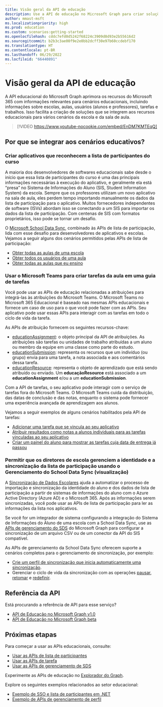 ```yaml
---
title: Visão geral da API de educação
description: Use a API de educação no Microsoft Graph para criar soluções que se integram aos recursos educacionais dos cenários de sala de aula, como listas de participantes e atribuições.
author: mmast-msft
ms.localizationpriority: high
ms.prod: education
ms.custom: scenarios:getting-started
ms.openlocfilehash: cddc7efd0d5242f68224c3909d0d93e2b55616d2
ms.sourcegitcommit: b2b3c3ae00f9e2e0bb2dcff30e97b60ccdebf170
ms.translationtype: HT
ms.contentlocale: pt-BR
ms.lasthandoff: 06/29/2022
ms.locfileid: "66440891"
---
```

# <a name="education-api-overview"></a>Visão geral da API de educação

A API educacional do Microsoft Graph aprimora os recursos do Microsoft 365 com informações relevantes para cenários educacionais, incluindo informações sobre escolas, aulas, usuários (alunos e professores), tarefas e trabalhos. Isso facilita a criação de soluções que se integrem aos recursos educacionais para vários cenários da escola e da sala de aula.

> [!VIDEO https://www.youtube-nocookie.com/embed/EnDM7KMTEqQ]

## <a name="why-integrate-with-education-scenarios"></a>Por que se integrar aos cenários educativos?

### <a name="build-applications-that-are-aware-of-class-roster"></a>Criar aplicativos que reconhecem a lista de participantes do curso

A maioria dos desenvolvedores de softwares educacionais sabe desde o início que essa lista de participantes do curso é uma das principais informações necessárias à execução do aplicativo, e geralmente ela está “presa” no Sistema de Informações do Aluno (SIS, Student Information System) da escola. Sempre que os professores utilizam um novo aplicativo na sala de aula, eles perdem tempo importando manualmente os dados da lista de participação para o aplicativo. Muitos fornecedores independentes de software (ISVs) abordam isso se conectando a um SIS para importar os dados da lista de participação. Com centenas de SIS com formatos proprietários, isso pode se tornar um desafio.

O [Microsoft School Data Sync](https://sds.microsoft.com/), combinado às APIs de lista de participação, lida com esse desafio para desenvolvedores de aplicativos e escolas. Vejamos a seguir alguns dos cenários permitidos pelas APIs de lista de participação:

- [Obter todas as aulas de uma escola](/graph/api/educationschool-list-classes)
- [Obter todos os usuários de uma aula](/graph/api/educationclass-list-members)
- [Obter todas as aulas que eu ensino](/graph/api/educationuser-list-classes)


### <a name="use-microsoft-teams-to-create-class-assignments-in-an-assignments-tab"></a>Usar o Microsoft Teams para criar tarefas da aula em uma guia de tarefas

Você pode usar as APIs de educação relacionadas a atribuições para integrá-las às atribuições do Microsoft Teams. O Microsoft Teams no Microsoft 365 Educacional é baseado nas mesmas APIs educacionais e fornece um caso de uso para o que você pode fazer com as APIs. Seu aplicativo pode usar essas APIs para interagir com as tarefas em todo o ciclo de vida da tarefa.

As APIs de atribuição fornecem os seguintes recursos-chave:

- [educationAssignment](/graph/api/resources/educationassignment): o objeto principal da API de atribuições. As atribuições são tarefas ou unidades de trabalho atribuídas a um aluno ou membro da equipe em uma classe como parte do estudo.
- [educationSubmission](/graph/api/resources/educationsubmission): representa os recursos que um indivíduo (ou grupo) envia para uma tarefa, a nota associada e aos comentários dessa tarefa.
- [educationResource](/graph/api/resources/educationresource): representa o objeto de aprendizado que está sendo atribuído ou enviado. Um **educaçãoResource** está associado a um **educationAssignment** e/ou a um **educationSubmission**.

Com a API de tarefas, o seu aplicativo pode interagir com o serviço de tarefas fora do Microsoft Teams. O Microsoft Teams cuida da distribuição, das datas de conclusão e das notas, enquanto o sistema pode fornecer uma experiência avançada de aprendizagem aos alunos.

Vejamos a seguir exemplos de alguns cenários habilitados pela API de tarefas:

- [Adicionar uma tarefa que se vincula ao seu aplicativo](/graph/api/educationclass-post-assignments) 
- [Atribuir resultados como notas a alunos individuais para as tarefas vinculadas ao seu aplicativo](/graph/api/educationoutcome-update)
- [Criar um painel do aluno para mostrar as tarefas cuja data de entrega já passou](/graph/api/educationclass-list-assignments)

### <a name="enable-school-admins-to-manage-identity-and-roster-sync-using-school-data-sync-management-preview"></a>Permitir que os diretores de escola gerenciem a identidade e a sincronização da lista de participação usando o Gerenciamento do School Data Sync (visualização)

A [Sincronização de Dados Escolares](https://sds.microsoft.com/) ajuda a automatizar o processo de importação e sincronização da identidade do aluno e dos dados de lista de participação a partir de sistemas de informações do aluno com o Azure Active Directory (Azure AD) e o Microsoft 365. Após as informações serem sincronizadas, você pode usar as APIs de lista de participação para ler as informações da lista nos aplicativos. 

Se você for um integrador de sistema configurando a integração do Sistema de Informações do Aluno de uma escola com a School Data Sync, use as [APIs de gerenciamento do SDS](/graph/api/resources/educationsynchronizationprofile) do Microsoft Graph para configurar a sincronização de um arquivo CSV ou de um conector da API do SIS compatível.

As APIs de gerenciamento da School Data Sync oferecem suporte a cenários completos para o gerenciamento de sincronização, por exemplo:

- [Crie um perfil de sincronização que inicia automaticamente uma sincronização](/graph/api/educationsynchronizationprofile-post).
- Gerenciar o ciclo de vida da sincronização com as operações [pausar](/graph/api/educationsynchronizationprofile-pause), [retomar](/graph/api/educationsynchronizationprofile-resume) e [redefinir](/graph/api/educationsynchronizationprofile-reset).

## <a name="api-reference"></a>Referência da API

Está procurando a referência de API para esse serviço?

- [API de Educação no Microsoft Graph v1.0](/graph/api/resources/education-overview?view=graph-rest-1.0&preserve-view=true)
- [API de Educação no Microsoft Graph beta](/graph/api/resources/education-overview?view=graph-rest-beta&preserve-view=true)

## <a name="next-steps"></a>Próximas etapas

Para começar a usar as APIs educacionais, consulte:
- [Usar as APIs de lista de participantes](/graph/api/resources/education-overview)
- [Usar as APIs de tarefa](/graph/api/resources/educationassignment)
- [Usar as APIs de gerenciamento de SDS](/graph/api/resources/educationsynchronizationprofile)

Experimente as APIs de educação no [Explorador do Graph](https://developer.microsoft.com/graph/graph-explorer).

Explore os seguintes exemplos relacionados ao setor educacional:
- [Exemplo de SSO e lista de participantes em .NET](https://github.com/OfficeDev/O365-EDU-AspNetMVC-Samples)
- [Exemplo de APIs de gerenciamento de perfil](https://github.com/OfficeDev/O365-EDU-SDS-AspNetMVC-Samples)